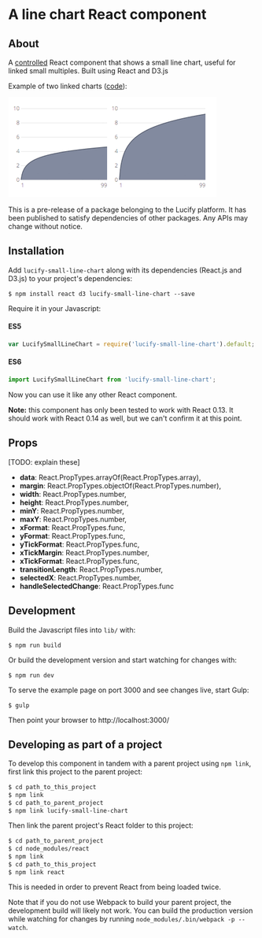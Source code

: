 
# A line chart React component

##  About

A [controlled](https://facebook.github.io/react/docs/forms.html) React component that shows a small line chart, useful for linked small multiples. Built using React and D3.js

Example of two linked charts ([code](https://github.com/lucified/lucify-small-line-chart/blob/master/src/example.jsx)):

![Animated GIF of component](linked-charts.gif)

This is a pre-release of a package belonging to the Lucify platform. It has been published to satisfy dependencies of other packages. Any APIs may change without notice.

## Installation

Add `lucify-small-line-chart` along with its dependencies (React.js and
D3.js) to your project's dependencies:

```shell
$ npm install react d3 lucify-small-line-chart --save
```

Require it in your Javascript:

#### ES5
```javascript
var LucifySmallLineChart = require('lucify-small-line-chart').default;
```

#### ES6
```javascript
import LucifySmallLineChart from 'lucify-small-line-chart';
```

Now you can use it like any other React component.

**Note:** this component has only been tested to work with React 0.13. It
should work with React 0.14 as well, but we can't confirm it at this point.

## Props

[TODO: explain these]

- **data**: React.PropTypes.arrayOf(React.PropTypes.array),
- **margin**: React.PropTypes.objectOf(React.PropTypes.number),
- **width**: React.PropTypes.number,
- **height**: React.PropTypes.number,
- **minY**: React.PropTypes.number,
- **maxY**: React.PropTypes.number,
- **xFormat**: React.PropTypes.func,
- **yFormat**: React.PropTypes.func,
- **yTickFormat**: React.PropTypes.func,
- **xTickMargin**: React.PropTypes.number,
- **xTickFormat**: React.PropTypes.func,
- **transitionLength**: React.PropTypes.number,
- **selectedX**: React.PropTypes.number,
- **handleSelectedChange**: React.PropTypes.func

## Development

Build the Javascript files into `lib/` with:

```shell
$ npm run build
```

Or build the development version and start watching for changes with:

```shell
$ npm run dev
```

To serve the example page on port 3000 and see changes live, start Gulp:

```shell
$ gulp
```

Then point your browser to http://localhost:3000/

## Developing as part of a project

To develop this component in tandem with a parent project using `npm link`,
first link this project to the parent project:

```shell
$ cd path_to_this_project
$ npm link
$ cd path_to_parent_project
$ npm link lucify-small-line-chart
```

Then link the parent project's React folder to this project:

```shell
$ cd path_to_parent_project
$ cd node_modules/react
$ npm link
$ cd path_to_this_project
$ npm link react
```

This is needed in order to prevent React from being loaded twice.

Note that if you do not use Webpack to build your parent project, the
development build will likely not work. You can build the production version
while watching for changes by running `node_modules/.bin/webpack -p --watch`.
